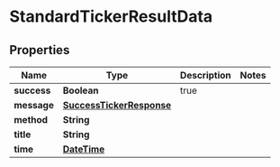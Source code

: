
# StandardTickerResultData

## Properties
Name | Type | Description | Notes
------------ | ------------- | ------------- | -------------
**success** | **Boolean** | true | 
**message** | [**SuccessTickerResponse**](SuccessTickerResponse.md) |  | 
**method** | **String** |  | 
**title** | **String** |  | 
**time** | [**DateTime**](DateTime.md) |  | 



